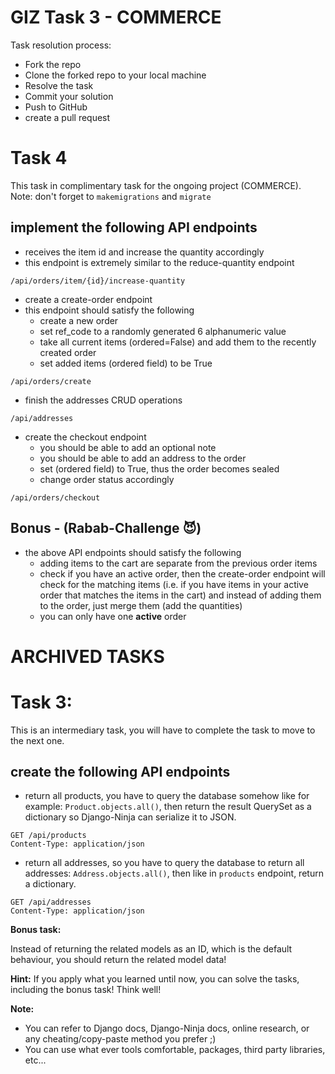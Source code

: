 # GIZ Task 3 - COMMERCE

Task resolution process:

* Fork the repo
* Clone the forked repo to your local machine
* Resolve the task
* Commit your solution
* Push to GitHub
* create a pull request

# Task 4

This task in complimentary task for the ongoing project (COMMERCE).
Note: don't forget to `makemigrations` and `migrate`

## implement the following API endpoints

* receives the item id and increase the quantity accordingly
* this endpoint is extremely similar to the reduce-quantity endpoint

```http request
/api/orders/item/{id}/increase-quantity
```


* create a create-order endpoint
* this endpoint should satisfy the following
  * create a new order
  * set ref_code to a randomly generated 6 alphanumeric value
  * take all current items (ordered=False) and add them to the recently created order
  * set added items (ordered field) to be True

```http request
/api/orders/create
```

* finish the addresses CRUD operations

```http request
/api/addresses
```

* create the checkout endpoint
  * you should be able to add an optional note
  * you should be able to add an address to the order
  * set (ordered field) to True, thus the order becomes sealed
  * change order status accordingly

```http request
/api/orders/checkout
```

## Bonus - (Rabab-Challenge 😈)

* the above API endpoints should satisfy the following
  * adding items to the cart are separate from the previous order items
  * check if you have an active order, then the create-order endpoint will check for the matching items (i.e. if you have items in your active order that matches the items in the cart) and instead of adding them to the order, just merge them (add the quantities) 
  * you can only have one **active** order




# ARCHIVED TASKS


# Task 3:

This is an intermediary task, you will have to complete the task to move to the next one.

## create the following API endpoints

* return all products, you have to query the database somehow like for example: `Product.objects.all()`, then return the result QuerySet as a dictionary so Django-Ninja can serialize it to JSON.

```http request
GET /api/products
Content-Type: application/json
```

* return all addresses, so you have to query the database to return all addresses: `Address.objects.all()`, then like in `products` endpoint, return a dictionary.

```http request
GET /api/addresses
Content-Type: application/json
```

**Bonus task:**

Instead of returning the related models as an ID, which is the default behaviour, you should return the related model data!

**Hint:** If you apply what you learned until now, you can solve the tasks, including the bonus task! Think well!

**Note:** 
* You can refer to Django docs, Django-Ninja docs, online research, or any cheating/copy-paste method you prefer ;)
* You can use what ever tools comfortable, packages, third party libraries, etc...

